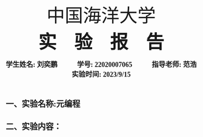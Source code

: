 <font size=22 face="方正舒体"><center>中国海洋大学</center></font>
<font size=26><center>**实 &ensp; 验 &ensp; 报 &ensp; 告**</center></font>

<font face="宋体" size=4>
<b>
<!--文件头 第一行 需要改动!!!!!!!!-->
<div>
    <span style="float: left">学生姓名: 刘奕鹏</span>
    <span style="float: right">指导老师: 范浩</span>
</div>
<center>学号: 22020007065 </center>
<!--文件头 第二行 需要改动!!!!!!!!-->
<div>
    <!-- <span style="float: left">实验地点: N/A</span> -->
    <center>实验时间: 2023/9/15</center>
</div>
<br>


### 一、实验名称:元编程
### 二、实验内容：

</b>
</font>
